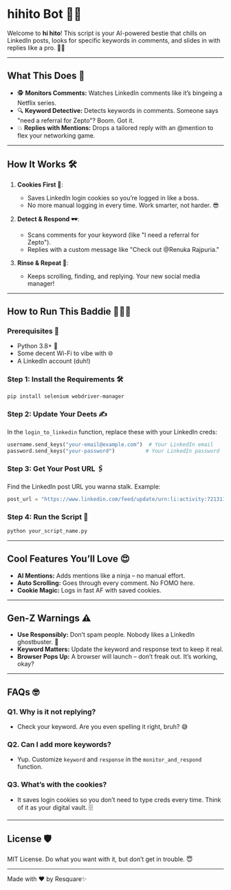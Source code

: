 
# hihito Bot 🤖✨

Welcome to **hi hito**! This script is your AI-powered bestie that chills on LinkedIn posts, looks for specific keywords in comments, and slides in with replies like a pro. 💬✨

---

## What This Does 🤔
- 🕵️ **Monitors Comments:** Watches LinkedIn comments like it’s bingeing a Netflix series.
- 🔍 **Keyword Detective:** Detects keywords in comments. Someone says "need a referral for Zepto"? Boom. Got it.
- 💥 **Replies with Mentions:** Drops a tailored reply with an @mention to flex your networking game.

---

## How It Works 🛠️

1. **Cookies First 🍪**:
   - Saves LinkedIn login cookies so you’re logged in like a boss.
   - No more manual logging in every time. Work smarter, not harder. 😎

2. **Detect & Respond 🕶️**:
   - Scans comments for your keyword (like "I need a referral for Zepto").
   - Replies with a custom message like "Check out @Renuka Rajpuria."

3. **Rinse & Repeat 🔄**:
   - Keeps scrolling, finding, and replying. Your new social media manager!

---

## How to Run This Baddie 🏃‍♂️💨

### Prerequisites 📝
- Python 3.8+ 🐍
- Some decent Wi-Fi to vibe with 🌐
- A LinkedIn account (duh!)

### Step 1: Install the Requirements 🛠️
```bash
pip install selenium webdriver-manager
```

### Step 2: Update Your Deets ✍️
In the `login_to_linkedin` function, replace these with your LinkedIn creds:
```python
username.send_keys("your-email@example.com")  # Your LinkedIn email
password.send_keys("your-password")          # Your LinkedIn password
```
### Step 3: Get Your Post URL 🖇️
Find the LinkedIn post URL you wanna stalk. Example:
```python
post_url = "https://www.linkedin.com/feed/update/urn:li:activity:7213119857825861632/"
```

### Step 4: Run the Script 🚀
```bash
python your_script_name.py
```

---

## Cool Features You’ll Love 😍
- **AI Mentions:** Adds mentions like a ninja – no manual effort.
- **Auto Scrolling:** Goes through every comment. No FOMO here.
- **Cookie Magic:** Logs in fast AF with saved cookies.

---

## Gen-Z Warnings ⚠️
- **Use Responsibly:** Don’t spam people. Nobody likes a LinkedIn ghostbuster. 👻
- **Keyword Matters:** Update the keyword and response text to keep it real.
- **Browser Pops Up:** A browser will launch – don’t freak out. It’s working, okay?

---

## FAQs 🤓
### Q1. Why is it not replying?
- Check your keyword. Are you even spelling it right, bruh? 😅

### Q2. Can I add more keywords?
- Yup. Customize `keyword` and `response` in the `monitor_and_respond` function.

### Q3. What’s with the cookies?
- It saves login cookies so you don’t need to type creds every time. Think of it as your digital vault. 🗄️

---

## License 🛡️
MIT License. Do what you want with it, but don’t get in trouble. 😇

---

Made with ❤️ by Resquare✨
